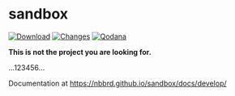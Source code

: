 # sandbox

[![Download](https://img.shields.io/github/release/nbbrd/sandbox.svg)](https://github.com/nbbrd/sandbox/releases/latest)
[![Changes](https://img.shields.io/badge/dynamic/json?url=https%3A%2F%2Fraw.githubusercontent.com%2Fnbbrd%2Fsandbox%2Fgh-pages%2Fheylogs%2Fscan.json&query=0.summary.unreleasedChanges&prefix=%23&label=unreleased%20changes&logo=keepachangelog&logoColor=white&color=E05735)](https://github.com/nbbrd/sandbox/blob/develop/CHANGELOG.md)
[![Qodana](https://github.com/nbbrd/sandbox/actions/workflows/qodana.yml/badge.svg)](https://github.com/nbbrd/sandbox/actions/workflows/qodana.yml)

__This is not the project you are looking for.__

...123456...

Documentation at https://nbbrd.github.io/sandbox/docs/develop/

